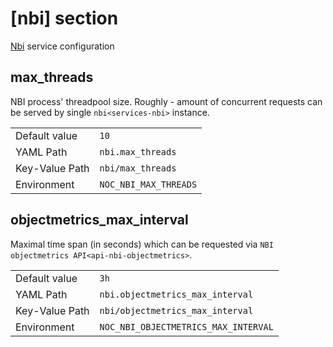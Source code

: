 # [nbi] section

[Nbi](../services/nbi.md) service configuration

## max_threads

NBI process' threadpool size. Roughly - amount of concurrent
requests can be served by single `nbi<services-nbi>` instance.

|                |                       |
| -------------- | --------------------- |
| Default value  | `10`                  |
| YAML Path      | `nbi.max_threads`     |
| Key-Value Path | `nbi/max_threads`     |
| Environment    | `NOC_NBI_MAX_THREADS` |

## objectmetrics_max_interval

Maximal time span (in seconds) which can be requested via
`NBI objectmetrics API<api-nbi-objectmetrics>`.

|                |                                      |
| -------------- | ------------------------------------ |
| Default value  | `3h`                                 |
| YAML Path      | `nbi.objectmetrics_max_interval`     |
| Key-Value Path | `nbi/objectmetrics_max_interval`     |
| Environment    | `NOC_NBI_OBJECTMETRICS_MAX_INTERVAL` |
